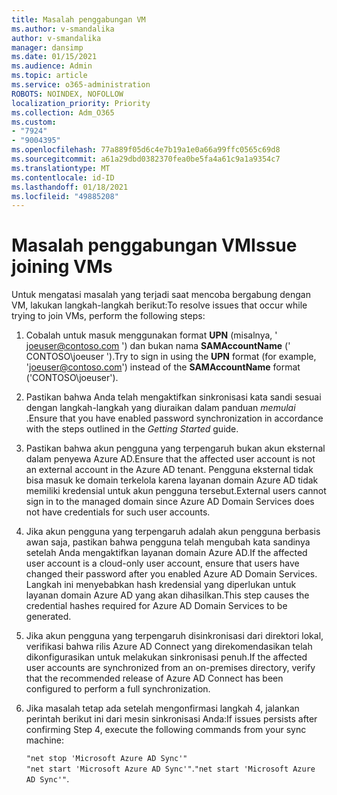 ```yaml
---
title: Masalah penggabungan VM
ms.author: v-smandalika
author: v-smandalika
manager: dansimp
ms.date: 01/15/2021
ms.audience: Admin
ms.topic: article
ms.service: o365-administration
ROBOTS: NOINDEX, NOFOLLOW
localization_priority: Priority
ms.collection: Adm_O365
ms.custom:
- "7924"
- "9004395"
ms.openlocfilehash: 77a889f05d6c4e7b19a1e0a66a99ffc0565c69d8
ms.sourcegitcommit: a61a29dbd0382370fea0be5fa4a61c9a1a9354c7
ms.translationtype: MT
ms.contentlocale: id-ID
ms.lasthandoff: 01/18/2021
ms.locfileid: "49885208"
---
```

# <a name="issue-joining-vms"></a><span data-ttu-id="3e6e1-102">Masalah penggabungan VM</span><span class="sxs-lookup"><span data-stu-id="3e6e1-102">Issue joining VMs</span></span>

<span data-ttu-id="3e6e1-103">Untuk mengatasi masalah yang terjadi saat mencoba bergabung dengan VM, lakukan langkah-langkah berikut:</span><span class="sxs-lookup"><span data-stu-id="3e6e1-103">To resolve issues that occur while trying to join VMs, perform the following steps:</span></span>

1. <span data-ttu-id="3e6e1-104">Cobalah untuk masuk menggunakan format **UPN** (misalnya, ' joeuser@contoso.com ') dan bukan nama **SAMAccountName** (' CONTOSO\joeuser ').</span><span class="sxs-lookup"><span data-stu-id="3e6e1-104">Try to sign in using the **UPN** format (for example, 'joeuser@contoso.com') instead of the **SAMAccountName** format ('CONTOSO\joeuser').</span></span>
2. <span data-ttu-id="3e6e1-105">Pastikan bahwa Anda telah mengaktifkan sinkronisasi kata sandi sesuai dengan langkah-langkah yang diuraikan dalam panduan *memulai* .</span><span class="sxs-lookup"><span data-stu-id="3e6e1-105">Ensure that you have enabled password synchronization in accordance with the steps outlined in the *Getting Started* guide.</span></span>
3. <span data-ttu-id="3e6e1-106">Pastikan bahwa akun pengguna yang terpengaruh bukan akun eksternal dalam penyewa Azure AD.</span><span class="sxs-lookup"><span data-stu-id="3e6e1-106">Ensure that the affected user account is not an external account in the Azure AD tenant.</span></span> <span data-ttu-id="3e6e1-107">Pengguna eksternal tidak bisa masuk ke domain terkelola karena layanan domain Azure AD tidak memiliki kredensial untuk akun pengguna tersebut.</span><span class="sxs-lookup"><span data-stu-id="3e6e1-107">External users cannot sign in to the managed domain since Azure AD Domain Services does not have credentials for such user accounts.</span></span>
4. <span data-ttu-id="3e6e1-108">Jika akun pengguna yang terpengaruh adalah akun pengguna berbasis awan saja, pastikan bahwa pengguna telah mengubah kata sandinya setelah Anda mengaktifkan layanan domain Azure AD.</span><span class="sxs-lookup"><span data-stu-id="3e6e1-108">If the affected user account is a cloud-only user account, ensure that users have changed their password after you enabled Azure AD Domain Services.</span></span> <span data-ttu-id="3e6e1-109">Langkah ini menyebabkan hash kredensial yang diperlukan untuk layanan domain Azure AD yang akan dihasilkan.</span><span class="sxs-lookup"><span data-stu-id="3e6e1-109">This step causes the credential hashes required for Azure AD Domain Services to be generated.</span></span>
5. <span data-ttu-id="3e6e1-110">Jika akun pengguna yang terpengaruh disinkronisasi dari direktori lokal, verifikasi bahwa rilis Azure AD Connect yang direkomendasikan telah dikonfigurasikan untuk melakukan sinkronisasi penuh.</span><span class="sxs-lookup"><span data-stu-id="3e6e1-110">If the affected user accounts are synchronized from an on-premises directory, verify that the recommended release of Azure AD Connect has been configured to perform a full synchronization.</span></span>
6. <span data-ttu-id="3e6e1-111">Jika masalah tetap ada setelah mengonfirmasi langkah 4, jalankan perintah berikut ini dari mesin sinkronisasi Anda:</span><span class="sxs-lookup"><span data-stu-id="3e6e1-111">If issues persists after confirming Step 4, execute the following commands from your sync machine:</span></span>
 
     `"net stop 'Microsoft Azure AD Sync'"`  
     <span data-ttu-id="3e6e1-112">`"net start 'Microsoft Azure AD Sync'"`.</span><span class="sxs-lookup"><span data-stu-id="3e6e1-112">`"net start 'Microsoft Azure AD Sync'"`.</span></span>